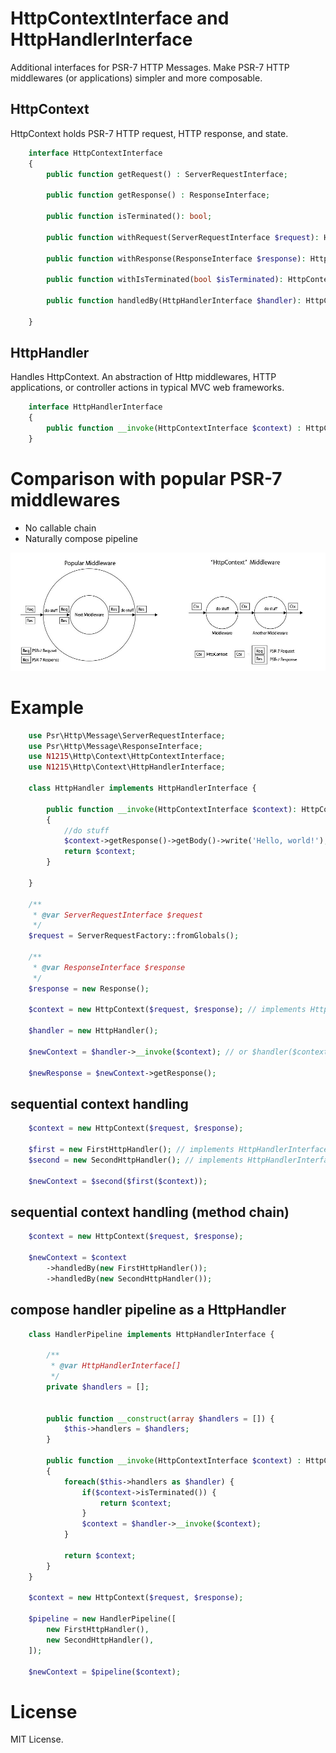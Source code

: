 # HttpContextInterface and HttpHandlerInterface
Additional interfaces for PSR-7 HTTP Messages.
Make PSR-7 HTTP middlewares (or applications) simpler and more composable.

## HttpContext
HttpContext holds PSR-7 HTTP request, HTTP response, and state.

```php
    interface HttpContextInterface
    {
        public function getRequest() : ServerRequestInterface;

        public function getResponse() : ResponseInterface;

        public function isTerminated(): bool;

        public function withRequest(ServerRequestInterface $request): HttpContextInterface;

        public function withResponse(ResponseInterface $response): HttpContextInterface;

        public function withIsTerminated(bool $isTerminated): HttpContextInterface;

        public function handledBy(HttpHandlerInterface $handler): HttpContextInterface;

    }
```

## HttpHandler
Handles HttpContext.
An abstraction of Http middlewares, HTTP applications, or controller actions in typical MVC web frameworks.

```php
    interface HttpHandlerInterface
    {
        public function __invoke(HttpContextInterface $context) : HttpContextInterface;
    }
```

# Comparison with popular PSR-7 middlewares
* No callable chain
* Naturally compose pipeline

![middleware comparison](img/middleware_comparison.png)



# Example

```php
    use Psr\Http\Message\ServerRequestInterface;
    use Psr\Http\Message\ResponseInterface;
    use N1215\Http\Context\HttpContextInterface;
    use N1215\Http\Context\HttpHandlerInterface;

    class HttpHandler implements HttpHandlerInterface {

        public function __invoke(HttpContextInterface $context): HttpContextInterface
        {
            //do stuff
            $context->getResponse()->getBody()->write('Hello, world!');
            return $context;
        }

    }

    /**
     * @var ServerRequestInterface $request
     */
    $request = ServerRequestFactory::fromGlobals();

    /**
     * @var ResponseInterface $response
     */
    $response = new Response();

    $context = new HttpContext($request, $response); // implements HttpContextInterface

    $handler = new HttpHandler();

    $newContext = $handler->__invoke($context); // or $handler($context);

    $newResponse = $newContext->getResponse();
```

## sequential context handling
```php
    $context = new HttpContext($request, $response);

    $first = new FirstHttpHandler(); // implements HttpHandlerInterface
    $second = new SecondHttpHandler(); // implements HttpHandlerInterface

    $newContext = $second($first($context));
```

## sequential context handling (method chain)
```php
    $context = new HttpContext($request, $response);

    $newContext = $context
        ->handledBy(new FirstHttpHandler());
        ->handledBy(new SecondHttpHandler());

```

## compose handler pipeline as a HttpHandler

```php
    class HandlerPipeline implements HttpHandlerInterface {

        /**
         * @var HttpHandlerInterface[]
         */
        private $handlers = [];


        public function __construct(array $handlers = []) {
            $this->handlers = $handlers;
        }

        public function __invoke(HttpContextInterface $context) : HttpContextInterface
        {
            foreach($this->handlers as $handler) {
                if($context->isTerminated()) {
                    return $context;
                }
                $context = $handler->__invoke($context);
            }

            return $context;
        }
    }

    $context = new HttpContext($request, $response);

    $pipeline = new HandlerPipeline([
        new FirstHttpHandler(),
        new SecondHttpHandler(),
    ]);

    $newContext = $pipeline($context);
```

# License
MIT License.
